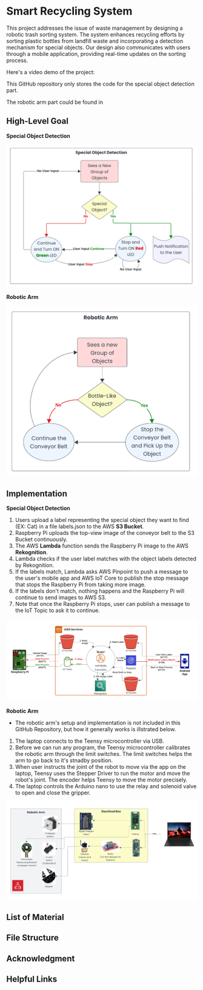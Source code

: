 # Smart Recycling System

This project addresses the issue of waste management by designing a robotic trash sorting system. The system enhances recycling efforts by sorting plastic bottles from landfill waste and incorporating a detection mechanism for special objects. Our design also communicates with users through a mobile application, providing real-time updates on the sorting process.

Here's a video demo of the project: 


This GitHub repository only stores the code for the special object detection part.

The robotic arm part could be found in 


## High-Level Goal

**Special Object Detection**

![Figure1](./image/Figure1.png)

**Robotic Arm**

![Figure2](./image/Figure2.png)

## Implementation

**Special Object Detection**
1. Users upload a label representing the special object they want to find (EX: Cat) in a file labels.json to the AWS **S3 Bucket**.
2. Raspberry Pi uploads the top-view image of the conveyor belt to the S3 Bucket continuously.
3. The AWS **Lambda** function sends the Raspberry Pi image to the AWS **Rekognition**.
4. Lambda checks if the user label matches with the object labels detected by Rekognition.
5. If the labels match, Lambda asks AWS Pinpoint to push a message to the user's mobile app and AWS IoT Core to publish the stop message that stops the Raspberry Pi from taking more image. 
6. If the labels don't match, nothing happens and the Raspberry Pi will continue to send images to AWS S3.
7. Note that once the Raspberry Pi stops, user can publish a message to the IoT Topic to ask it to continue.

![Figure3](./image/Figure3.png)

**Robotic Arm**
* The robotic arm's setup and implementation is not included in this GitHub Repository, but how it generally works is illstrated below.

1. The laptop connects to the Teensy microcontroller via USB.
2. Before we can run any program, the Teensy microcontroller calibrates the robotic arm through the limit switches. The limit switches helps the arm to go back to it's stnadby position.
3. When user instructs the joint of the robot to move via the app on the laptop, Teensy uses the Stepper Driver to run the motor and move the robot's joint. The encoder helps Teensy to move the motor precisely.
4. The laptop controls the Arduino nano to use the relay and solenoid valve to open and close the gripper.

![Figure4](./image/Figure4.png)



## List of Material

## File Structure

## Acknowledgment


## Helpful Links


